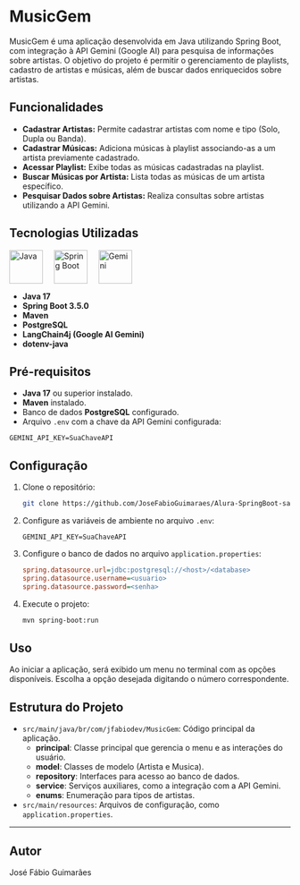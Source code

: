 
# MusicGem

MusicGem é uma aplicação desenvolvida em Java utilizando Spring Boot, com integração à API Gemini (Google AI) para pesquisa de informações sobre artistas. O objetivo do projeto é permitir o gerenciamento de playlists, cadastro de artistas e músicas, além de buscar dados enriquecidos sobre artistas.

## Funcionalidades

- **Cadastrar Artistas:** Permite cadastrar artistas com nome e tipo (Solo, Dupla ou Banda).
- **Cadastrar Músicas:** Adiciona músicas à playlist associando-as a um artista previamente cadastrado.
- **Acessar Playlist:** Exibe todas as músicas cadastradas na playlist.
- **Buscar Músicas por Artista:** Lista todas as músicas de um artista específico.
- **Pesquisar Dados sobre Artistas:** Realiza consultas sobre artistas utilizando a API Gemini.

## Tecnologias Utilizadas

<div style="display: flex; align-items: center; gap: 20px;">
  <img src="https://cdn.jsdelivr.net/gh/devicons/devicon/icons/java/java-original.svg" alt="Java" width="60"/>
  <img src="https://cdn.jsdelivr.net/gh/devicons/devicon/icons/spring/spring-original.svg" alt="Spring Boot" width="60"/>
<img src="https://brandlogos.net/wp-content/uploads/2025/03/gemini_icon-logo_brandlogos.net_bqzeu-512x512.png" alt="Gemini" width="60"/>
</div>

- **Java 17**
- **Spring Boot 3.5.0**
- **Maven**
- **PostgreSQL**
- **LangChain4j (Google AI Gemini)**
- **dotenv-java**

## Pré-requisitos

- **Java 17** ou superior instalado.
- **Maven** instalado.
- Banco de dados **PostgreSQL** configurado.
- Arquivo `.env` com a chave da API Gemini configurada:
  
```
GEMINI_API_KEY=SuaChaveAPI
  ```

## Configuração

1. Clone o repositório:
   ```bash
   git clone https://github.com/JoseFabioGuimaraes/Alura-SpringBoot-samples.git
   ```

2. Configure as variáveis de ambiente no arquivo `.env`:
   ```dotenv
   GEMINI_API_KEY=SuaChaveAPI
   ```

3. Configure o banco de dados no arquivo `application.properties`:
   ```ini
   spring.datasource.url=jdbc:postgresql://<host>/<database>
   spring.datasource.username=<usuario>
   spring.datasource.password=<senha>
   ```

4. Execute o projeto:
   ```bash
   mvn spring-boot:run
   ```

## Uso

Ao iniciar a aplicação, será exibido um menu no terminal com as opções disponíveis. Escolha a opção desejada digitando o número correspondente.

## Estrutura do Projeto

- `src/main/java/br/com/jfabiodev/MusicGem`: Código principal da aplicação.
    - **principal**: Classe principal que gerencia o menu e as interações do usuário.
    - **model**: Classes de modelo (Artista e Musica).
    - **repository**: Interfaces para acesso ao banco de dados.
    - **service**: Serviços auxiliares, como a integração com a API Gemini.
    - **enums**: Enumeração para tipos de artistas.
- `src/main/resources`: Arquivos de configuração, como `application.properties`.

---

## Autor

José Fábio Guimarães